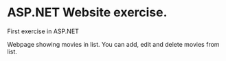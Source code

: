 # ASP.NET Website exercise.
First exercise in ASP.NET

Webpage showing movies in list. You can add, edit and delete movies from list.
